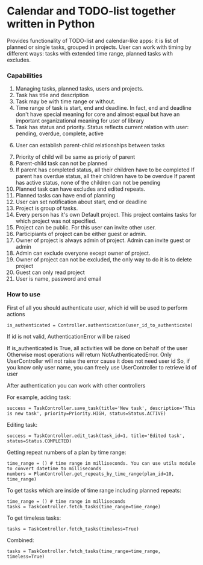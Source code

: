 # Calendar and TODO-list together written in Python

Provides functionality of TODO-list and calendar-like apps: it is list of planned or single tasks, grouped in projects. User can work with timing by different ways: tasks with extended time range, planned tasks with excludes.

### Capabilities

1. Managing tasks, planned tasks, users and projects.
2. Task has title and description
3. Task may be with time range or without.
4. Time range of task is start, end and deadline. In fact, end and deadline don't have special meaning for core and almost equal but have an important organizational meaning for user of library
5. Task has status and priority. Status reflects current relation with user:
pending, overdue, complete, active
6) User can establish parent-child relationships between tasks
7. Priority of child will be same as prioriy of parent
8. Parent-child task can not be planned
9. If parent has completed status, all their children have to be completed
If parent has overdue status, all their children have to be overdue
If parent has active status, none of the children can not be pending
10. Planned task can have excludes and edited repeats. 
11. Planned tasks can have end of planning
12. User can set notification about start, end or deadline
13. Project is group of tasks.
14. Every person has it's own Default project. This project contains tasks for which project was not specified. 
15. Project can be public. For this user can invite other user. 
16. Participiants of project can be either guest or admin.
17. Owner of project is always admin of project. Admin can invite guest or admin
18. Admin can exclude overyone except owner of project. 
19. Owner of project can not be excluded, the only way to do it is to delete project
20. Guest can only read project
21. User is name, password and email

### How to use

First of all you should authenticate user, which id will be used to perform actions
  			
	is_authenticated = Controller.authentication(user_id_to_authenticate)		

If id is not valid, AuthenticationError will be raised

If is_authenticated is True, all activities will be done on behalf of the user
Otherwise most operations will return NotAuthenticatedError. 
Only UserController will not raise the error cause it does not need user id
So, if you know only user name, you can freely use UserController 
to retrieve id of user

After authentication you can work with other controllers

For example, adding task:

	success = TaskController.save_task(title='New task', description='This is new task', priority=Priority.HIGH, status=Status.ACTIVE)

Editing task:

	success = TaskController.edit_task(task_id=1, title='Edited task', status=Status.COMPLETED)

Getting repeat numbers of a plan by time range:

	time_range = () # time range im milliseconds. You can use utils module to convert datetime to milliseconds
	numbers = PlanController.get_repeats_by_time_range(plan_id=10, time_range)

To get tasks which are inside of time range including planned repeats:

	time_range = () # time range im milliseconds
	tasks = TaskController.fetch_tasks(time_range=time_range)

To get timeless tasks:

	tasks = TaskController.fetch_tasks(timeless=True)

Combined:

	tasks = TaskController.fetch_tasks(time_range=time_range, timeless=True)